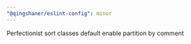 ```yaml
---
"@qingshaner/eslint-config": minor
---
```


Perfectionist sort classes default enable partition by comment
